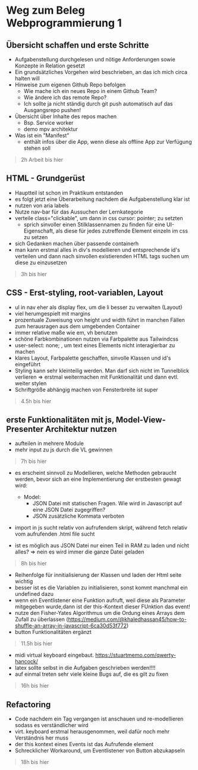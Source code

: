 # Weg zum Beleg Webprogrammierung 1

## Übersicht schaffen und erste Schritte
+ Aufgabenstellung durchgelesen und nötige Anforderungen sowie Konzepte in Relation gesetzt
+ Ein grundsätzliches Vorgehen wird beschrieben, an das ich mich circa halten will
+ Hinweise zum eigenen Github Repo befolgen
    + Wie mache ich ein neues Repo in einem Github Team?
    + Wie ändere ich das remote Repo? 
    + Ich sollte ja nicht ständig durch git push automatisch auf das Ausgangsrepo pushen!
+ Übersicht über Inhalte des repos machen
    + Bsp. Service worker
    + demo mpv architektur
+ Was ist ein "Manifest"
    + enthält infos über die App, wenn diese als offline App zur Verfügung stehen soll

> 2h Arbeit bis hier

## HTML - Grundgerüst
+ Hauptteil ist schon im Praktikum entstanden
+ es folgt jetzt eine Überarbeitung nachdem die Aufgabenstellung klar ist
+ nutzen von aria labels
+ Nutze nav-bar für das Aussuchen der Lernkategorie
+ verteile class="clickable", um dann in css cursor: pointer; zu setzten
    + sprich sinvoller einen Stilklassennamen zu finden für eine UI-Eigenschaft, als diese für jedes zutreffende Element einzeln im css zu setzen
+ sich Gedanken machen über passende containerh
+ man kann erstmal alles in div's modellieren und entsprechende id's verteilen und dann nach sinvollen existierenden HTML tags suchen um diese zu einzusetzen

> 3h bis hier

## CSS - Erst-styling, root-variablen, Layout
+ ul in nav eher als display flex, um die li besser zu verwalten (Layout)
+ viel herumgespielt mit margins
+ prozentuale Zuweisung von height und width führt in manchen Fällen zum herausragen aus dem umgebenden Container
+ immer relative maße wie em, vh benutzen
+ schöne Farbkombinationen nutzen via Farbpalette aus Tailwindcss
+ user-select: none; , um text eines Elements nicht interagierbar zu machen
+ klares Layout, Farbpalette geschaffen, sinvolle Klassen und id's eingeführt
+ Styling kann sehr kleinteilig werden. Man darf sich nicht im Tunnelblick verlieren => erstmal weitermachen mit Funktionalität und dann evtl. weiter stylen
+ Schriftgröße abhängig machen von Fensterbreite ist super

> 4.5h bis hier

## erste Funktionalitäten mit js, Model-View-Presenter Architektur nutzen
+ aufteilen in mehrere Module
+ mehr input zu js durch die VL gewinnen

> 7h bis hier

+ es erscheint sinnvoll zu Modellieren, welche Methoden gebraucht werden, bevor sich an eine Implementierung der erstbesten gewagt wird:
    - Model: 
        + JSON Datei mit statischen Fragen. Wie wird in  Javascript auf eine JSON Datei zugegriffen?
        + JSON zusätzliche Kommata verboten

+ import in js sucht relativ von aufrufendem skript, während fetch relativ vom aufrufenden .html file sucht
+ ist es möglich aus JSON Datei nur einen Teil in RAM zu laden und nicht alles? => nein es wird immer die ganze Datei geladen

> 8h bis hier

+ Reihenfolge für innitialisierung der Klassen und laden der Html seite wichtig
+ besser ist es die Variablen zu initialisieren, sonst kommt manchmal ein undefined dazu
+ wenn ein Eventlistener eine Funktion aufruft, weil diese als Parameter mitgegeben wurde,dann ist der this-Kontext dieser FUnktion das event!
+ nutze den Fisher-Yates Algorithmus um die Ordung eines Arrays dem Zufall zu überlassen (https://medium.com/@khaledhassan45/how-to-shuffle-an-array-in-javascript-6ca30d53f772)
+ button Funktionalitäten ergänzt

> 11.5h bis hier
+ midi virtual keyboard eingebaut. https://stuartmemo.com/qwerty-hancock/
+ latex sollte selbst in die Aufgaben geschrieben werden!!!!
+ auf einmal treten sehr viele kleine Bugs auf, die es gilt zu fixen
> 16h bis hier
## Refactoring
+ Code nachdem ein Tag vergangen ist anschauen und  re-modellieren sodass es verständlicher wird
+ virt. keyboard erstmal herausgenommen, weil dafür noch mehr Verständnis her muss
+ der this kontext eines Events ist das Aufrufende element 
+ Schrecklicher Workaround, um Eventlistener von Button abzukapseln

> 18h bis hier
